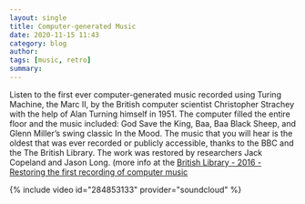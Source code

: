 ```yaml
---
layout: single
title: Computer-generated Music 
date: 2020-11-15 11:43
category: blog 
author: 
tags: [music, retro]
summary: 
---
```


Listen to the first ever computer-generated music recorded using Turing Machine, the Marc II, by the British computer scientist Christopher Strachey with the help of Alan Turning himself in 1951. The computer filled the entire floor and the music included: God Save the King, Baa, Baa Black Sheep, and Glenn Miller’s swing classic In the Mood. The music that you will hear is the oldest that was ever recorded or publicly accessible, thanks to the BBC and the The British Library. The work was restored by researchers Jack Copeland and Jason Long. (more info at the [British Library - 2016 - Restoring the first recording of computer music](https://blogs.bl.uk/sound-and-vision/2016/09/restoring-the-first-recording-of-computer-music.html)

{% include video id="284853133" provider="soundcloud" %}